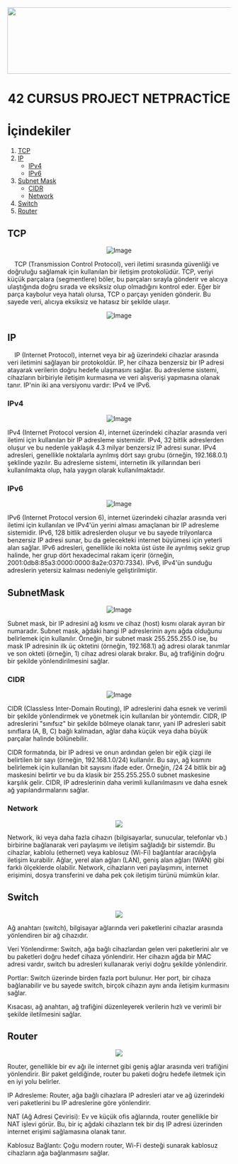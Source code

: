 <img src="https://i.imgur.com/TvlDmPS.png" width="1500" height="150">
<div align="center">
  <h1>42 CURSUS PROJECT NETPRACTİCE</h1>
</div>

# İçindekiler

1. [TCP](#TCP)
2. [IP](#IP)
   - [IPv4](#IPv4)
   - [IPv6](#IPv6)
3. [Subnet Mask](#SubnetMask)
   - [CIDR](#CIDR)
   - [Network](#Network)
4. [Switch](#Switch)
5. [Router](#Router)

## TCP

<p align="center">
  <img src="https://miro.medium.com/v2/resize:fit:720/format:webp/1*322lRmlTQQDJR4DBWbYAZg.png" alt="Image" />
</p>

<p>&nbsp;&nbsp;&nbsp;&nbsp;TCP (Transmission Control Protocol), veri iletimi sırasında güvenliği ve doğruluğu sağlamak için kullanılan bir iletişim protokolüdür. TCP, veriyi küçük parçalara (segmentlere) böler, bu parçaları sırayla gönderir ve alıcıya ulaştığında doğru sırada ve eksiksiz olup olmadığını kontrol eder. Eğer bir parça kaybolur veya hatalı olursa, TCP o parçayı yeniden gönderir. Bu sayede veri, alıcıya eksiksiz ve hatasız bir şekilde ulaşır.</p>

<p align="center">
  <img src="https://www.educationcyber.com/wp-content/uploads/2020/02/protokola.fw_-1-768x538.png" alt="Image" />
</p>

## IP

<p>&nbsp;&nbsp;&nbsp;&nbsp;IP (Internet Protocol), internet veya bir ağ üzerindeki cihazlar arasında veri iletimini sağlayan bir protokoldür. IP, her cihaza benzersiz bir IP adresi atayarak verilerin doğru hedefe ulaşmasını sağlar. Bu adresleme sistemi, cihazların birbiriyle iletişim kurmasına ve veri alışverişi yapmasına olanak tanır. IP'nin iki ana versiyonu vardır: IPv4 ve IPv6.</p>

### IPv4

<p align="center">
  <img src="https://brandergroup.net/wp-content/uploads/2022/02/What-is-IPv4-705x397.png" alt="Image" />
</p>

<p>IPv4 (Internet Protocol version 4), internet üzerindeki cihazlar arasında veri iletimi için kullanılan bir IP adresleme sistemidir. IPv4, 32 bitlik adreslerden oluşur ve bu nedenle yaklaşık 4.3 milyar benzersiz IP adresi sunar. IPv4 adresleri, genellikle noktalarla ayrılmış dört sayı grubu (örneğin, 192.168.0.1) şeklinde yazılır. Bu adresleme sistemi, internetin ilk yıllarından beri kullanılmakta olup, hala yaygın olarak kullanılmaktadır.</p>

### IPv6

<p align="center">
  <img src="https://www.beyaz.net/files/elfinder/content_photo/icerik_dosyalari/%C4%B1pv6_nedir.png" alt="Image" />
</p>

<p>IPv6 (Internet Protocol version 6), internet üzerindeki cihazlar arasında veri iletimi için kullanılan ve IPv4'ün yerini alması amaçlanan bir IP adresleme sistemidir. IPv6, 128 bitlik adreslerden oluşur ve bu sayede trilyonlarca benzersiz IP adresi sunar, bu da gelecekteki internet büyümesi için yeterli alan sağlar. IPv6 adresleri, genellikle iki nokta üst üste ile ayrılmış sekiz grup halinde, her grup dört hexadecimal rakam içerir (örneğin, 2001:0db8:85a3:0000:0000:8a2e:0370:7334). IPv6, IPv4'ün sunduğu adreslerin yetersiz kalması nedeniyle geliştirilmiştir.</p>

## SubnetMask

<p align="center">
  <img src="https://gelecegiyazanlar.turkcell.com.tr/sites/default/files/icerik/net12.png" alt="Image" />
</p>

<p>Subnet mask, bir IP adresini ağ kısmı ve cihaz (host) kısmı olarak ayıran bir numaradır. Subnet mask, ağdaki hangi IP adreslerinin aynı ağda olduğunu belirlemek için kullanılır. Örneğin, bir subnet mask 255.255.255.0 ise, bu mask IP adresinin ilk üç oktetini (örneğin, 192.168.1) ağ adresi olarak tanımlar ve son okteti (örneğin, 1) cihaz adresi olarak bırakır. Bu, ağ trafiğinin doğru bir şekilde yönlendirilmesini sağlar.</p>

### CIDR

<p align="center">
  <img src="https://img.sysnettechsolutions.com/What-is-CIDR-Nedir-TR.png" alt="Image" />
</p>

<p>CIDR (Classless Inter-Domain Routing), IP adreslerini daha esnek ve verimli bir şekilde yönlendirmek ve yönetmek için kullanılan bir yöntemdir. CIDR, IP adreslerini "sınıfsız" bir şekilde bölmeye olanak tanır, yani IP adresleri sabit sınıflara (A, B, C) bağlı kalmadan, ağlar daha küçük veya daha büyük parçalar halinde bölünebilir.

CIDR formatında, bir IP adresi ve onun ardından gelen bir eğik çizgi ile belirtilen bir sayı (örneğin, 192.168.1.0/24) kullanılır. Bu sayı, ağ kısmını belirlemek için kullanılan bit sayısını ifade eder. Örneğin, /24 24 bitlik bir ağ maskesini belirtir ve bu da klasik bir 255.255.255.0 subnet maskesine karşılık gelir. CIDR, IP adreslerinin daha verimli kullanılmasını ve daha esnek ağ yapılandırmalarını sağlar.</p>

### Network

<p align="center">
  <img src="https://resim.zayifakim.com/2020/08/network-cihazlari-750x530.png" />
</p>

<p>Network, iki veya daha fazla cihazın (bilgisayarlar, sunucular, telefonlar vb.) birbirine bağlanarak veri paylaşımı ve iletişim sağladığı bir sistemdir. Bu cihazlar, kablolu (ethernet) veya kablosuz (Wi-Fi) bağlantılar aracılığıyla iletişim kurabilir. Ağlar, yerel alan ağları (LAN), geniş alan ağları (WAN) gibi farklı ölçeklerde olabilir. Network, cihazların veri paylaşımını, internet erişimini, dosya transferini ve daha pek çok iletişim türünü mümkün kılar.</p>

## Switch

<p align="center">
  <img src="https://raw.githubusercontent.com/lpaube/NetPractice/main/img/switch1.png" />
</p>

Ağ anahtarı (switch), bilgisayar ağlarında veri paketlerini cihazlar arasında yönlendiren bir ağ cihazıdır.

Veri Yönlendirme: Switch, ağa bağlı cihazlardan gelen veri paketlerini alır ve bu paketleri doğru hedef cihaza yönlendirir. Her cihazın ağda bir MAC adresi vardır, switch bu adresleri kullanarak veriyi doğru şekilde yönlendirir.

Portlar: Switch üzerinde birden fazla port bulunur. Her port, bir cihaza bağlanabilir ve bu sayede switch, birçok cihazın aynı anda iletişim kurmasını sağlar.

Kısacası, ağ anahtarı, ağ trafiğini düzenleyerek verilerin hızlı ve verimli bir şekilde iletilmesini sağlar.

## Router

<p align="center">
  <img src="https://raw.githubusercontent.com/lpaube/NetPractice/main/img/route1.png" />
</p>

Router, genellikle bir ev ağı ile internet gibi geniş ağlar arasında veri trafiğini yönlendirir. Bir paket geldiğinde, router bu paketi doğru hedefe iletmek için en iyi yolu belirler.

IP Adresleme: Router, ağa bağlı cihazlara IP adresleri atar ve ağ üzerindeki veri paketlerini bu IP adreslerine göre yönlendirir.

NAT (Ağ Adresi Çevirisi): Ev ve küçük ofis ağlarında, router genellikle bir NAT işlevi görür. Bu, bir iç ağdaki cihazların tek bir dış IP adresi üzerinden internet erişimi sağlamasına olanak tanır.

Kablosuz Bağlantı: Çoğu modern router, Wi-Fi desteği sunarak kablosuz cihazların ağa bağlanmasını sağlar.

